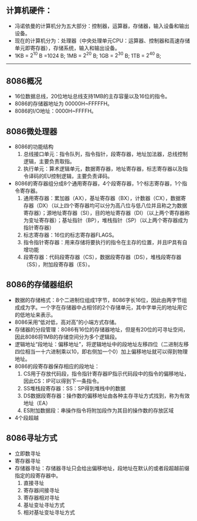 
## 计算机硬件：
- 冯诺依曼的计算机分为五大部分：控制器，运算器，存储器，输入设备和输出设备。
- 现在的计算机分为：处理器（中央处理单元CPU：运算器、控制器和高速存储单元即寄存器），存储系统，输入和输出设备。
- 1KB = $2^{10}$ B =1024 B; 1MB =  $2^{20}$ B; 1GB =  $2^{30}$ B; 1TB = $2^{40}$ B;
- ---
## 8086概况
- 16位数据总线，20位地址总线支持1MB的主存容量以及16位的指令。
- 8086的存储器地址为 00000H~FFFFFH。
- 8086的I/O地址：0000H~FFFFH。


## 8086微处理器
- 8086的功能结构
	1. 总线接口单元：指令队列，指令指针，段寄存器，地址加法器，总线控制逻辑，主要负责取指。
	2. 执行单元：算术逻辑单元，数据寄存器，地址寄存器，标志寄存器以及指令译码的EU控制逻辑，主要负责译码。
- 8086的寄存器组分成8个通用寄存器，4个段寄存器，1个标志寄存器，1个指令寄存器。
	1. 通用寄存器：累加器（AX），基址寄存器（BX），计数器（CX），数据寄存器（DX）（以上四个寄存器均可以分为高八位与低八位并且称之为数据寄存器）；源地址寄存器（SI），目的地址寄存器（DI）（以上两个寄存器称为变址寄存器）；基址指针（BP），堆栈指针（SP）（以上两个寄存器成为指针寄存器）
	2. 标志寄存器：16位的标志寄存器FLAGS。
	3. 指令指针寄存器：用来存储将要执行的指令在主存的位置，并且IP具有自增功能
	4. 段寄存器：代码段寄存器（CS），数据段寄存器（DS），堆栈段寄存器（SS），附加段寄存器（ES）。

## 8086的存储器组织 
- 数据的存储格式：8个二进制位组成1字节，8086字长16位，因此由两字节组成成为字。一个字在存储器中占相邻的2个存储单元，其中字单元的地址用它的低地址来表示。
- 8086采用“低对低，高对高”的小端方式存储。
- 存储器的分段管理：8086有16位的存储器地址，但是有20位的可寻址空间，因此8086将1MB的存储空间分为多个逻辑段。
- 逻辑地址“段地址：偏移地址”，将逻辑地址中的段地址左移四位（二进制左移四位相当一十六进制乘以10，即右侧加一个0）加上偏移地址就可以得到物理地址。
- 8086的段寄存器保存相应的段地址：
	1. CS用于存放代码段，指令指针寄存器IP指示代码段中的指令的偏移地址，因此CS：IP可以得到下一条指令。
	2. SS堆栈段寄存器：SS：SP得到堆栈中的数据
	3. DS数据段寄存器：操作数的偏移地址由各种主存寻址方式找到，称为有效地址（EA）
	4. ES附加数据段：串操作指令将附加段作为其目的操作数的存放区域
- 4个段超越
## 8086寻址方式
- 立即数寻址
- 寄存器寻址
- 存储器寻址：存储器寻址只会给出偏移地址，段地址在默认的或者段超越前缀指定的段寄存器中。
	1. 直接寻址
	2. 寄存器间接寻址
	3. 寄存器相对寻址
	4. 基址变址寻址方式
	5. 相对基址变址寻址方式